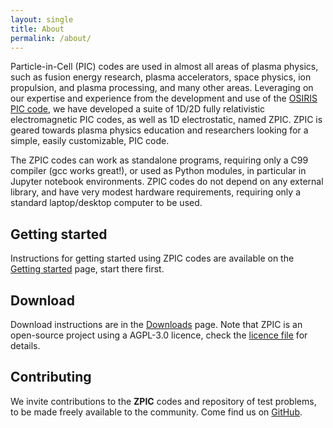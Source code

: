 ```yaml
---
layout: single
title: About
permalink: /about/
---
```


Particle-in-Cell (PIC) codes are used in almost all areas of plasma physics, such as fusion energy research, plasma accelerators, space physics, ion propulsion, and plasma processing, and many other areas. Leveraging on our expertise and experience from the development and use of the [OSIRIS PIC code](http://epp.tecnico.ulisboa.pt/osiris/), we have developed a suite of 1D/2D fully relativistic electromagnetic PIC codes, as well as 1D electrostatic, named ZPIC. ZPIC is geared towards plasma physics education and researchers looking for a simple, easily customizable, PIC code.

The ZPIC codes can work as standalone programs, requiring only a C99 compiler (gcc works great!), or used as Python modules, in particular in Jupyter notebook environments. ZPIC codes do not depend on any external library, and have very modest hardware requirements, requiring only a standard laptop/desktop computer to be used.

## Getting started

Instructions for getting started using ZPIC codes are available on the [Getting started](/start) page, start there first.

## Download

Download instructions are in the [Downloads](/start/download) page. Note that ZPIC is an open-source project using a AGPL-3.0 licence, check the [licence file](https://github.com/ricardo-fonseca/zpic/blob/master/LICENCE) for details.

## Contributing

We invite contributions to the __ZPIC__ codes and repository of test problems, to be made freely available to the community. Come find us on [GitHub](https://github.com/ricardo-fonseca/zpic).